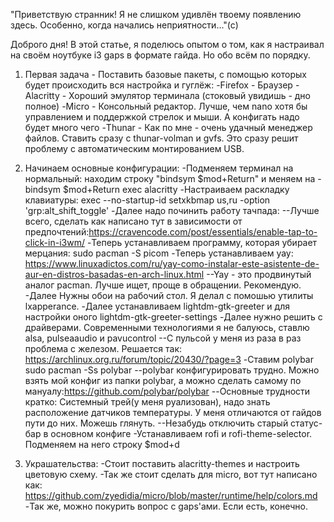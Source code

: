 "Приветствую странник! Я не слишком удивлён твоему появлению здесь. Особенно, когда начались неприятности..."(с)


Доброго дня! В этой статье, я поделюсь опытом о том, как я настраивал на своём ноутбуке i3 gaps в формате гайда. Но обо всём по порядку.

1. Первая задача - Поставить базовые пакеты, с помощью которых будет происходить вся настройка и гуглёж:
-Firefox - Браузер
-Alacritty - Хороший эмулятор терминала (стоковый увидишь - дно полное)
-Micro - Консольный редактор. Лучше, чем nano хотя бы управлением и поддержкой стрелок и мыши. А конфигать надо будет много чего
-Thunar - Как по мне - очень удачный менеджер файлов. Ставить сразу с thunar-volman и gvfs. Это сразу решит проблему с автоматическим монтированием USB.

2. Начинаем основные конфигурации:
-Подменяем терминал на нормальный: находим строку "bindsym $mod+Return" и меняем на - bindsym $mod+Return exec alacritty
-Настраиваем раскладку клавиатуры: exec --no-startup-id setxkbmap us,ru -option 'grp:alt_shift_toggle'
-Далее надо починить работу тачпада: 
--Лучше всего, сделать как написано тут в зависимости от предпочтений:https://cravencode.com/post/essentials/enable-tap-to-click-in-i3wm/
-Теперь устанавливаем программу, которая убирает мерцания: sudo pacman -S picom
-Теперь устанавливаем yay: https://www.linuxadictos.com/ru/yay-como-instalar-este-asistente-de-aur-en-distros-basadas-en-arch-linux.html
--Yay - это продвинутый аналог pacman. Лучше ищет, проще в обращении. Рекомендую.
-Далее Нужны обои на рабочий стол. Я делал с помошью утилиты lxapperance.
-Далее устанавливаем lightdm-gtk-greeter и для настройки оного lightdm-gtk-greeter-settings 
-Далее нужно решить с драйверами. Современными технологиями я не балуюсь, ставлю alsa, pulseaaudio и pavucontrol
--C пульсой у меня из раза в раз проблема с железом. Решается так: https://archlinux.org.ru/forum/topic/20430/?page=3
-Ставим polybar sudo pacman -Ss  polybar 
--polybar конфигурировать трудно. Можно взять мой конфиг из папки polybar, а можно сделать самому по мануалу:https://github.com/polybar/polybar
--Основные трудности кратко: Системный трей(у меня руализован), надо знать расположение датчиков температуры. У меня отличаются от гайдов пути до них. Можешь глянуть.
--Незабудь отключить старый статус-бар в основном конфиге
-Устанавливаем rofi и rofi-theme-selector. Подменяем на него строку $mod+d


3. Украшательства:
-Стоит поставить alacritty-themes и настроить цветовую схему.
-Так же стоит сделать для micro, вот тут написано как: https://github.com/zyedidia/micro/blob/master/runtime/help/colors.md
-Так же, можно покурить вопрос с gaps'ами. Если есть, конечно.
